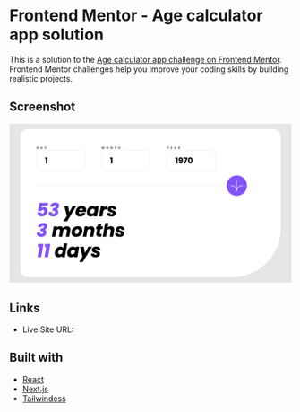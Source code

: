 # Frontend Mentor - Age calculator app solution

This is a solution to the [Age calculator app challenge on Frontend Mentor](https://www.frontendmentor.io/challenges/age-calculator-app-dF9DFFpj-Q). Frontend Mentor challenges help you improve your coding skills by building realistic projects.

## Screenshot

![](./images/screenshot.png)

## Links

- Live Site URL: [](https://fem-age-calculator.vercel.app/)

## Built with

- [React](https://reactjs.org/)
- [Next.js](https://nextjs.org/)
- [Tailwindcss](https://tailwindcss.com/)
